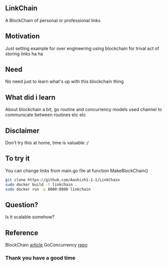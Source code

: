 ## LinkChain
A BlockChain of personal or professional links 

## Motivation
Just setting example for over engineering using blockchain for trival act of storing links ha ha 

## Need
No need just to learn what's up with this blockchain thing

## What did i learn
About blockchain a bit, go routine and concurrency models used channel to communicate between routines etc etc

## Disclaimer
Don't try this at home, time is valuable :/

## To try it
You can change links from main.go file at function MakeBlockChain()
```bash
git clone https://github.com/Aashish1-1-1/LinkChain
sudo docker build -t linkchain .
sudo docker run -p 8080:8080 linkchain
```
## Question?
Is it scalable somehow?

## Reference
BlockChain [article](https://blog.logrocket.com/build-blockchain-with-go/)
GoConcurrency [repo](https://github.com/RedHatOfficial/GoCourse)

### Thank you have a good time
